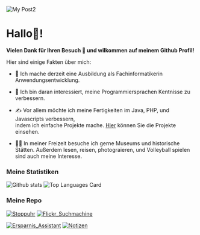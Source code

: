 ![My Post2](https://user-images.githubusercontent.com/71266593/94726550-ae892f00-035d-11eb-915a-ca6b80d82bdc.png)


# Hallo👋! 

**Vielen Dank für Ihren Besuch 🙏 und wilkommen auf meinem Github Profil!** 

Hier sind einige Fakten über mich:

- 🔭 Ich mache derzeit eine Ausbildung als Fachinformatikerin Anwendungsentwicklung.

- 🌱 Ich bin daran interessiert, meine Programmiersprachen Kentnisse zu verbessern.

- ✍ Vor allem möchte ich meine Fertigkeiten im Java, PHP, und Javascripts verbessern,</br>
   indem ich einfache Projekte mache. [Hier](https://mehrapi.github.io) können Sie die Projekte einsehen.

- 🏃‍♀️ In meiner Freizeit besuche ich gerne Museums und historische Stätten. Außerdem lesen, reisen, photograieren,
und Volleyball spielen sind auch meine Interesse.




### Meine Statistiken


![Github stats](https://github-readme-stats.vercel.app/api?username=Mehrapi&theme=buefy&show_icons=true&count_private=true)
![Top Languages Card](https://github-readme-stats.vercel.app/api/top-langs/?username=Mehrapi)




### Meine Repo

[![Stoppuhr](https://github-readme-stats.vercel.app/api/pin/?username=Mehrapi&repo=Stoppuhr&show_owner=true)](https://github.com/Mehrapi/Stoppuhr)
[![Flickr_Suchmachine](https://github-readme-stats.vercel.app/api/pin/?username=Mehrapi&repo=Flickr_Suchmachine&show_owner=true)](https://github.com/Mehrapi/Flickr_Suchmachine)

[![Ersparnis_Assistant](https://github-readme-stats.vercel.app/api/pin/?username=Mehrapi&repo=ErsparnisAssistant&show_owner=true)](https://github.com/Mehrapi/ErsparnisAssistant)
[![Notizen](https://github-readme-stats.vercel.app/api/pin/?username=Mehrapi&repo=Notizen&show_owner=true)](https://github.com/Mehrapi/Notizen) 
